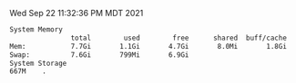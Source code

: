 Wed Sep 22 11:32:36 PM MDT 2021
```bash
System Memory
               total        used        free      shared  buff/cache   available
Mem:           7.7Gi       1.1Gi       4.7Gi       8.0Mi       1.8Gi       6.2Gi
Swap:          7.6Gi       799Mi       6.9Gi
System Storage
667M	.
```
```bash
